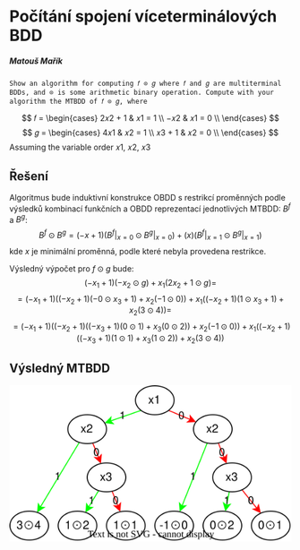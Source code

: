# Počítání spojení víceterminálových BDD
##### Matouš Mařík
    Show an algorithm for computing 𝑓 ⊙ 𝑔 where 𝑓 and 𝑔 are multiterminal BDDs, and ⊙ is some arithmetic binary operation. Compute with your algorithm the MTBDD of 𝑓 ⊙ 𝑔, where
$$
    𝑓 = \begin{cases}
    2𝑥2 + 1 & 𝑥1 = 1 \\
    −𝑥2 & 𝑥1 = 0 \\
    \end{cases}
$$
$$
    𝑔 = \begin{cases}
    4𝑥1 & 𝑥2 = 1 \\
    𝑥3 + 1 & 𝑥2 = 0 \\
    \end{cases}
$$
    Assuming the variable order 𝑥1, 𝑥2, 𝑥3

## Řešení
Algoritmus bude induktivní konstrukce OBDD s restrikcí proměnných podle výsledků kombinací funkčních a OBDD reprezentací jednotlivých MTBDD: $B^f$ a $B^g$:
$$B^f \odot B^g = (-x + 1)(B^f|_{x=0} \odot B^g|_{x=0}) + (x)(B^f|_{x=1} \odot B^g|_{x=1})$$
kde $x$ je minimální proměnná, podle které nebyla provedena restrikce.

Výsledný výpočet pro $f \odot g$ bude:
$$
(-x_1 + 1)(-x_2 \odot g) + x_1(2x_2 + 1 \odot g) =
$$
$$
= (-x_1 + 1)((-x_2 + 1)(-0 \odot x_3 + 1) + x_2(-1 \odot 0)) + x_1((-x_2 + 1)(1 \odot x_3 + 1) + x_2(3 \odot 4)) =
$$
$$
= (-x_1 + 1)((-x_2 + 1)((-x_3 + 1)(0 \odot 1) + x_3(0 \odot 2)) + x_2(-1 \odot 0)) + x_1((-x_2 + 1)((-x_3 + 1)(1 \odot 1) + x_3(1 \odot 2)) + x_2(3 \odot 4))
$$

## Výsledný MTBDD
<p align="center">
<img src="./MTBDD.svg">
</p>












<script type="text/javascript" src="http://cdn.mathjax.org/mathjax/latest/MathJax.js?config=TeX-AMS-MML_HTMLorMML"></script>
<script type="text/x-mathjax-config">
    MathJax.Hub.Config({ tex2jax: {inlineMath: [['$', '$']]}, messageStyle: "none" });
</script>